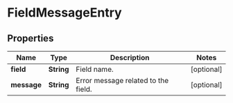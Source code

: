
# FieldMessageEntry

## Properties
Name | Type | Description | Notes
------------ | ------------- | ------------- | -------------
**field** | **String** | Field name. |  [optional]
**message** | **String** | Error message related to the field. |  [optional]



